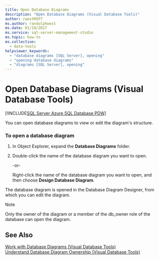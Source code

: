 ```yaml
---
title: Open Database Diagrams
description: "Open Database Diagrams (Visual Database Tools)"
author: rwestMSFT
ms.author: randolphwest
ms.date: 01/19/2017
ms.service: sql-server-management-studio
ms.topic: how-to
ms.collection:
  - data-tools
helpviewer_keywords:
  - "database diagrams [SQL Server], opening"
  - "opening database diagrams"
  - "diagrams [SQL Server], opening"
---
```

# Open Database Diagrams (Visual Database Tools)

[!INCLUDE[SQL Server Azure SQL Database PDW](../includes/applies-to-version/sql-asdb-asdbmi-pdw.md)]

You can open database diagrams to view or edit the diagram's structure.  
  
### To open a database diagram  
  
1.  In Object Explorer, expand the **Database Diagrams** folder.  
  
2.  Double-click the name of the database diagram you want to open.  
  
    -or-  
  
    Right-click the name of the database diagram you want to open, and then choose **Design Database Diagram**.  
  
The database diagram is opened in the Database Diagram Designer, from which you can edit the diagram.  
  
> [!NOTE]  
> Only the owner of the diagram or a member of the db_owner role of the database can open the diagram.  
  
## See Also  
[Work with Database Diagrams &#40;Visual Database Tools&#41;](work-with-database-diagrams-visual-database-tools.md)  
[Understand Database Diagram Ownership &#40;Visual Database Tools&#41;](understand-database-diagram-ownership-visual-database-tools.md)  
  
